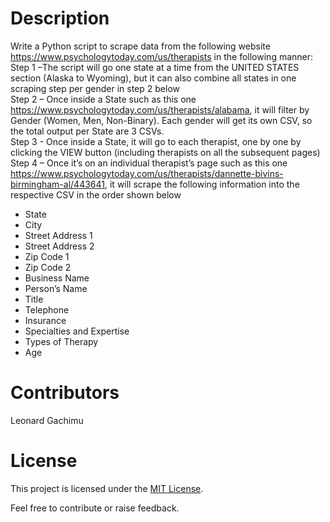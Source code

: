 # Description
Write a Python script to scrape data from the following website https://www.psychologytoday.com/us/therapists in the following manner:<br>
Step 1 –The script will go one state at a time from the UNITED STATES section (Alaska to Wyoming), but it can also combine all states in one scraping step per gender in step 2 below<br>
Step 2 – Once inside a State such as this one https://www.psychologytoday.com/us/therapists/alabama, it will filter by Gender (Women, Men, Non-Binary). Each gender will get its own CSV, so the total output per State are 3 CSVs.<br>
Step 3 - Once inside a State, it will go to each therapist, one by one by clicking the VIEW button (including therapists on all the subsequent pages)<br>
Step 4 – Once it’s on an individual therapist’s page such as this one https://www.psychologytoday.com/us/therapists/dannette-bivins-birmingham-al/443641, it will scrape the following information into the respective CSV in the order shown below 
- State 
- City 
- Street Address 1 
- Street Address 2 
- Zip Code 1
- Zip Code 2
- Business Name 
- Person’s Name 
- Title 
- Telephone 
- Insurance 
- Specialties and Expertise 
- Types of Therapy 
- Age

# Contributors
Leonard Gachimu

# License
This project is licensed under the [MIT License](https://github.com/leogachimu/scraping_a_website_with_pagination_and_popups/blob/main/LICENSE).

Feel free to contribute or raise feedback.
